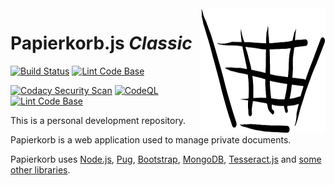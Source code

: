 <img src="https://github.com/MarcProe/Papierkorb.js/blob/master/public/images/papierkorb-logo.png?raw=true" height="200" align="right">

# Papierkorb.js _Classic_

[![Build Status](https://travis-ci.org/MarcProe/Papierkorb.js-Classic.svg?branch=main)](https://travis-ci.org/MarcProe/Papierkorb.js-Classic)
[![Lint Code Base](https://github.com/MarcProe/Papierkorb.js-Classic/actions/workflows/linter.yml/badge.svg)](https://github.com/MarcProe/Papierkorb.js-Classic/actions/workflows/linter.yml)

[![Codacy Security Scan](https://github.com/MarcProe/Papierkorb.js-Classic/actions/workflows/codacy-analysis.yml/badge.svg)](https://github.com/MarcProe/Papierkorb.js-Classic/actions/workflows/codacy-analysis.yml)
[![CodeQL](https://github.com/MarcProe/Papierkorb.js-Classic/actions/workflows/codeql-analysis.yml/badge.svg)](https://github.com/MarcProe/Papierkorb.js-Classic/actions/workflows/codeql-analysis.yml)
[![Lint Code Base](https://github.com/MarcProe/Papierkorb.js-Classic/actions/workflows/linter.yml/badge.svg)](https://github.com/MarcProe/Papierkorb.js-Classic/actions/workflows/linter.yml)

This is a personal development repository.

Papierkorb is a web application used to manage private documents.

Papierkorb uses [Node.js](https://github.com/nodejs/node), [Pug](https://github.com/pugjs/pug), [Bootstrap](https://github.com/twbs), [MongoDB](https://github.com/mongodb/mongo), [Tesseract.js](https://github.com/naptha/tesseract.js) and [some other libraries](https://github.com/MarcProe/Papierkorb.js-Classic/blob/master/package.json).

